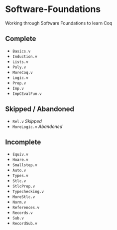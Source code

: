 # Software-Foundations
Working through Software Foundations to learn Coq

## Complete

- `Basics.v`
- `Induction.v`
- `Lists.v`
- `Poly.v`
- `MoreCoq.v`
- `Logic.v`
- `Prop.v`
- `Imp.v`
- `ImpCEvalFun.v`

## Skipped / Abandoned

- `Rel.v` *Skipped*
- `MoreLogic.v` *Abandoned*

## Incomplete

- `Equiv.v`
- `Hoare.v`
- `Smallstep.v`
- `Auto.v`
- `Types.v`
- `Stlc.v`
- `StlcProp.v`
- `Typechecking.v`
- `MoreStlc.v`
- `Norm.v`
- `References.v`
- `Records.v`
- `Sub.v`
- `RecordSub.v`
